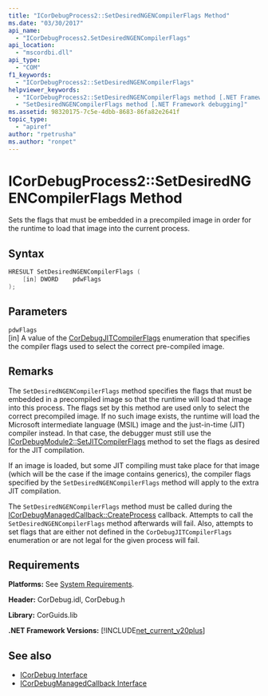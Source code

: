 ```yaml
---
title: "ICorDebugProcess2::SetDesiredNGENCompilerFlags Method"
ms.date: "03/30/2017"
api_name: 
  - "ICorDebugProcess2.SetDesiredNGENCompilerFlags"
api_location: 
  - "mscordbi.dll"
api_type: 
  - "COM"
f1_keywords: 
  - "ICorDebugProcess2::SetDesiredNGENCompilerFlags"
helpviewer_keywords: 
  - "ICorDebugProcess2::SetDesiredNGENCompilerFlags method [.NET Framework debugging]"
  - "SetDesiredNGENCompilerFlags method [.NET Framework debugging]"
ms.assetid: 98320175-7c5e-4dbb-8683-86fa82e2641f
topic_type: 
  - "apiref"
author: "rpetrusha"
ms.author: "ronpet"
---
```

# ICorDebugProcess2::SetDesiredNGENCompilerFlags Method
Sets the flags that must be embedded in a precompiled image in order for the runtime to load that image into the current process.  
  
## Syntax  
  
```cpp  
HRESULT SetDesiredNGENCompilerFlags (  
    [in] DWORD    pdwFlags  
);  
```  
  
## Parameters  
 `pdwFlags`  
 [in] A value of the [CorDebugJITCompilerFlags](../../../../docs/framework/unmanaged-api/debugging/cordebugjitcompilerflags-enumeration.md) enumeration that specifies the compiler flags used to select the correct pre-compiled image.  
  
## Remarks  
 The `SetDesiredNGENCompilerFlags` method specifies the flags that must be embedded in a precompiled image so that the runtime will load that image into this process. The flags set by this method are used only to select the correct precompiled image. If no such image exists, the runtime will load the Microsoft intermediate language (MSIL) image and the just-in-time (JIT) compiler instead. In that case, the debugger must still use the [ICorDebugModule2::SetJITCompilerFlags](../../../../docs/framework/unmanaged-api/debugging/icordebugmodule2-setjitcompilerflags-method.md) method to set the flags as desired for the JIT compilation.  
  
 If an image is loaded, but some JIT compiling must take place for that image (which will be the case if the image contains generics), the compiler flags specified by the `SetDesiredNGENCompilerFlags` method will apply to the extra JIT compilation.  
  
 The `SetDesiredNGENCompilerFlags` method must be called during the [ICorDebugManagedCallback::CreateProcess](../../../../docs/framework/unmanaged-api/debugging/icordebugmanagedcallback-createprocess-method.md) callback. Attempts to call the `SetDesiredNGENCompilerFlags` method afterwards will fail. Also, attempts to set flags that are either not defined in the `CorDebugJITCompilerFlags` enumeration or are not legal for the given process will fail.  
  
## Requirements  
 **Platforms:** See [System Requirements](../../../../docs/framework/get-started/system-requirements.md).  
  
 **Header:** CorDebug.idl, CorDebug.h  
  
 **Library:** CorGuids.lib  
  
 **.NET Framework Versions:** [!INCLUDE[net_current_v20plus](../../../../includes/net-current-v20plus-md.md)]  
  
## See also

- [ICorDebug Interface](../../../../docs/framework/unmanaged-api/debugging/icordebug-interface.md)
- [ICorDebugManagedCallback Interface](../../../../docs/framework/unmanaged-api/debugging/icordebugmanagedcallback-interface.md)
